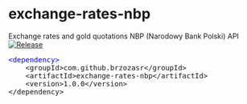 # exchange-rates-nbp
Exchange rates and gold quotations NBP (Narodowy Bank Polski) API [![Release](https://jitpack.io/v/brzozasr/ExchangeRatesNBP.svg)](https://jitpack.io/#brzozasr/ExchangeRatesNBP)
<pre>
<font style='color: #0000ff'>&#60;dependency&#62;</font>
	&#60;groupId&#62;com.github.brzozasr&#60;/groupId&#62;
	&#60;artifactId&#62;exchange-rates-nbp&#60;/artifactId&#62;
	&#60;version&#62;1.0.0&#60;/version&#62;
&#60;/dependency&#62;
  </pre>
